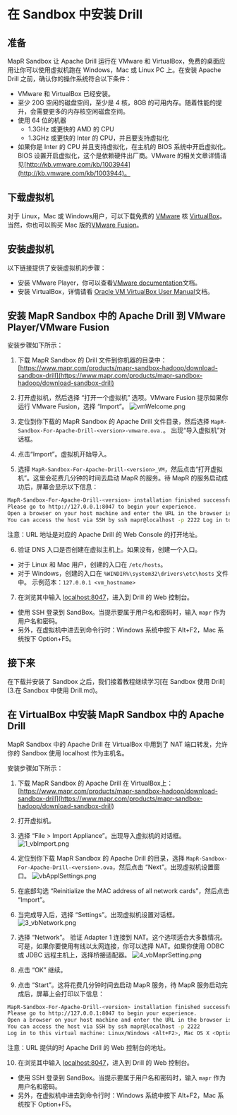# 在 Sandbox 中安装 Drill

## 准备

MapR Sandbox 让 Apache Drill 运行在 VMware 和 VirtualBox，免费的桌面应用让你可以使用虚拟机跑在 Windows，Mac 或 Linux PC 上。在安装 Apache Drill 之前，确认你的操作系统符合以下条件：

* VMware 和 VirtualBox 已经安装。
* 至少 20G 空闲的磁盘空间，至少是 4 核，8GB 的可用内存。随着性能的提升，会需要更多的内存核空闲磁盘空间。
* 使用 64 位的机器
  - 1.3GHz 或更快的 AMD 的 CPU
  - 1.3GHz 或更快的 Inter 的 CPU，并且要支持虚拟化
* 如果你是 Inter 的 CPU 并且支持虚拟化，在主机的 BIOS 系统中开启虚拟化。BIOS 设置开启虚拟化，这个是依赖硬件出厂商。VMware 的相关文章详情请见[http://kb.vmware.com/kb/1003944](http://kb.vmware.com/kb/1003944)。

## 下载虚拟机

对于 Linux，Mac 或 Windows用户，可以下载免费的 [VMware](https://my.vmware.com/web/vmware/free#desktop_end_user_computing/vmware_player/6_0) 核 [VirtualBox](https://www.virtualbox.org/wiki/Downloads)。当然，你也可以购买 Mac 版的[VMware Fusion](http://www.vmware.com/products/fusion/)。

## 安装虚拟机

以下链接提供了安装虚拟机的步骤：

* 安装 VMware Player，你可以查看[VMware documentation](http://www.vmware.com/support/pubs/player_pubs.html)文档。
* 安装 VirtualBox，详情请看 [Oracle VM VirtualBox User Manual](http://dlc.sun.com.edgesuite.net/virtualbox/4.3.4/UserManual.pdf)文档。

## 安装 MapR Sandbox 中的 Apache Drill 到 VMware Player/VMware Fusion

安装步骤如下所示：

1. 下载 MapR Sandbox 的 Drill 文件到你机器的目录中：
[https://www.mapr.com/products/mapr-sandbox-hadoop/download-sandbox-drill](https://www.mapr.com/products/mapr-sandbox-hadoop/download-sandbox-drill)

2. 打开虚拟机，然后选择 “打开一个虚拟机” 选项。VMware Fusion 提示如果你运行 VMware Fusion，选择 “Import”。
![vmWelcome.png](../../res/vmWelcome.png)

3. 定位到你下载的 MapR Sandbox 的 Apache Drill 文件目录，然后选择 ``` MapR-Sandbox-For-Apache-Drill-<version>-vmware.ova. ```。
出现“导入虚拟机”对话框。

4. 点击“Import”。虚拟机开始导入。

5. 选择 ``` MapR-Sandbox-For-Apache-Drill-<version>_VM ```，然后点击“打开虚拟机”。这里会花费几分钟的时间去启动 MapR 的服务。待 MapR 的服务启动成功后，屏幕会显示以下信息：
```bash
MapR-Sandbox-For-Apache-Drill-<version> installation finished successfully.
Please go to http://127.0.0.1:8047 to begin your experience.
Open a browser on your host machine and enter the URL in the browser is address field.
You can access the host via SSH by ssh mapr@localhost -p 2222 Log in to this virtual machine: Linux/Windows <Alt+F2>, Mac OS X <Options+F5>
```
注意：URL 地址是对应的 Apache Drill 的 Web Console 的打开地址。

6. 验证 DNS 入口是否创建在虚拟主机上。如果没有，创建一个入口。
  - 对于 Linux 和 Mac 用户，创建的入口在 ``` /etc/hosts ```。
  - 对于 Windows，创建的入口在 ``` %WINDIR%\system32\drivers\etc\hosts ``` 文件中。
  示例范本：``` 127.0.0.1 <vm_hostname> ```

7. 在浏览其中输入 [localhost:8047](http://localhost:8047/)，进入到 Drill 的 Web 控制台。
  - 使用 SSH 登录到 SandBox。当提示要属于用户名和密码时，输入 ``` mapr ``` 作为用户名和密码。
  - 另外，在虚拟机中进去到命令行时：Windows 系统中按下 Alt+F2，Mac 系统按下 Option+F5。

## 接下来

在下载并安装了 Sandbox 之后，我们接着教程继续学习[在 Sandbox 使用 Drill](3.在 Sandbox 中使用 Drill.md)。

## 在 VirtualBox 中安装 MapR Sandbox 中的 Apache Drill

MapR Sandbox 中的 Apache Drill 在 VirtualBox 中用到了 NAT 端口转发，允许你的 Sandbox 使用 localhost 作为主机名。

安装步骤如下所示：

1. 下载 MapR Sandbox 的 Apache Drill 在 VirtualBox上：[https://www.mapr.com/products/mapr-sandbox-hadoop/download-sandbox-drill](https://www.mapr.com/products/mapr-sandbox-hadoop/download-sandbox-drill)

2. 打开虚拟机。

3. 选择 “File > Import Appliance”。出现导入虚拟机的对话框。
![1_vbImport.png](../../res/1_vbImport.png)

4. 定位到你下载 MapR Sandbox 的 Apache Drill 的目录，选择 ``` MapR-Sandbox-For-Apache-Drill-<version>.ova ```，然后点击 “Next”。出现虚拟机设置窗口。
![vbApplSettings.png](../../res/vbApplSettings.png)

5. 在底部勾选 “Reinitialize the MAC address of all network cards”，然后点击 “Import”。

6. 当完成导入后，选择 “Settings”。出现虚拟机设置对话框。
![3_vbNetwork.png](../../res/3_vbNetwork.png)

7. 选择 “Network”。
验证 Adapter 1 连接到 NAT。这个选项适合大多数情况。可是，如果你要使用有线以太网连接，你可以选择 NAT。如果你使用 ODBC 或 JDBC 远程主机上，选择桥接适配器。
![4_vbMaprSetting.png](../../res/4_vbMaprSetting.png)

8. 点击 “OK” 继续。

9. 点击 “Start”。这将花费几分钟时间去启动 MapR 服务，待 MapR 服务启动完成后，屏幕上会打印以下信息：
```bash
MapR-Sandbox-For-Apache-Drill-<version> installation finished successfully.
Please go to http://127.0.0.1:8047 to begin your experience.
Open a browser on your host machine and enter the URL in the browser is address field.
You can access the host via SSH by ssh mapr@localhost -p 2222
Log in to this virtual machine: Linux/Windows <Alt+F2>, Mac OS X <Options+F5>  
```
注意：URL 提供的时 Apache Drill 的 Web 控制台的地址。

10. 在浏览其中输入 [localhost:8047](http://localhost:8047/)，进入到 Drill 的 Web 控制台。
  - 使用 SSH 登录到 SandBox。当提示要属于用户名和密码时，输入 ``` mapr ``` 作为用户名和密码。
  - 另外，在虚拟机中进去到命令行时：Windows 系统中按下 Alt+F2，Mac 系统按下 Option+F5。
